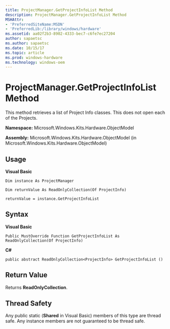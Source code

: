 ```yaml
---
title: ProjectManager.GetProjectInfoList Method
description: ProjectManager.GetProjectInfoList Method
MSHAttr:
- 'PreferredSiteName:MSDN'
- 'PreferredLib:/library/windows/hardware'
ms.assetid: aa02f2b3-8902-4333-bec7-c6fe7ec27204
author: sapaetsc
ms.author: sapaetsc
ms.date: 10/15/17
ms.topic: article
ms.prod: windows-hardware
ms.technology: windows-oem
---
```


# ProjectManager.GetProjectInfoList Method


This method retrieves a list of Project Info classes. This does not open each of the Projects.

**Namespace:** Microsoft.Windows.Kits.Hardware.ObjectModel

**Assembly:** Microsoft.Windows.Kits.Hardware.ObjectModel (in Microsoft.Windows.Kits.Hardware.ObjectModel)

## <span id="Usage"></span><span id="usage"></span><span id="USAGE"></span>Usage


**Visual Basic**

`Dim instance As ProjectManager`

`Dim returnValue As ReadOnlyCollection(Of ProjectInfo)`

`returnValue = instance.GetProjectInfoList`

## <span id="Syntax"></span><span id="syntax"></span><span id="SYNTAX"></span>Syntax


**Visual Basic**

`Public MustOverride Function GetProjectInfoList As ReadOnlyCollection(Of ProjectInfo)`

**C#**

`public abstract ReadOnlyCollection<ProjectInfo> GetProjectInfoList ()`

## <span id="Return_Value"></span><span id="return_value"></span><span id="RETURN_VALUE"></span>Return Value


Returns **ReadOnlyCollection**.

## <span id="Thread_Safety"></span><span id="thread_safety"></span><span id="THREAD_SAFETY"></span>Thread Safety


Any public static (**Shared** in Visual Basic) members of this type are thread safe. Any instance members are not guaranteed to be thread safe.

 

 







